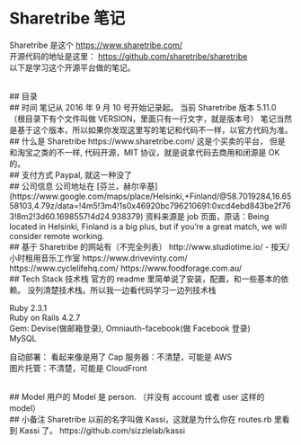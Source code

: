 # Sharetribe 笔记
Sharetribe 是这个 https://www.sharetribe.com/   
开源代码的地址是这里： https://github.com/sharetribe/sharetribe   
以下是学习这个开源平台做的笔记。     

<br/>
## 目录

<br/>
## 时间
笔记从 2016 年 9 月 10 号开始记录起。  
当前 Sharetribe 版本 5.11.0 （根目录下有个文件叫做 VERSION，里面只有一行文字，就是版本号）  
笔记当然是基于这个版本，所以如果你发现这里写的笔记和代码不一样，以官方代码为准。

<br/>
## 什么是 Sharetribe
https://www.sharetribe.com/   
这是个买卖的平台， 
但是和淘宝之类的不一样, 代码开源，MIT 协议，就是说拿代码去商用和闭源是 OK 的。   

<br/>
## 支付方式
Paypal, 就这一种没了  


<br/>
## 公司信息
公司地址在 [芬兰，赫尔辛基](https://www.google.com/maps/place/Helsinki,+Finland/@58.7019284,16.6558103,4.79z/data=!4m5!3m4!1s0x46920bc796210691:0xcd4ebd843be2f763!8m2!3d60.1698557!4d24.938379)   
资料来源是 job 页面，原话：Being located in Helsinki, Finland is a big plus, but if you’re a great match, we will consider remote working.


<br/>
## 基于 Sharetribe 的网站有（不完全列表）    
http://www.studiotime.io/  - 按天/小时租用音乐工作室  
https://www.drivevinty.com/     
https://www.cyclelifehq.com/     
https://www.foodforage.com.au/    


<br/>
## Tech Stack 技术栈
官方的 readme 里简单说了安装，配置，和一些基本的依赖。  
没列清楚技术栈。所以我一边看代码学习一边列技术栈  

Ruby 2.3.1  
Ruby on Rails 4.2.7  
Gem: Devise(做邮箱登录), Omniauth-facebook(做 Facebook 登录)  
MySQL  

自动部署： 看起来像是用了 Cap
服务器：不清楚，可能是 AWS  
图片托管：不清楚，可能是 CloudFront  


<br/>
## Model
用户的 Model 是 person. （并没有 account 或者 user 这样的 model）



<br/>
## 小备注
Sharetribe 以前的名字叫做 Kassi，这就是为什么你在 routes.rb 里看到 Kassi 了。  
https://github.com/sizzlelab/kassi  


